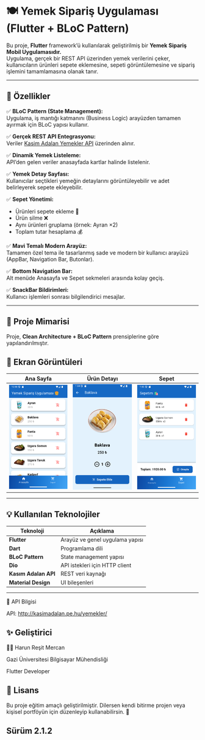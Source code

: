# 🍽️ Yemek Sipariş Uygulaması (Flutter + BLoC Pattern)

Bu proje, **Flutter** framework’ü kullanılarak geliştirilmiş bir **Yemek Sipariş Mobil Uygulamasıdır.**  
Uygulama, gerçek bir REST API üzerinden yemek verilerini çeker, kullanıcıların ürünleri sepete eklemesine, sepeti görüntülemesine ve sipariş işlemini tamamlamasına olanak tanır.

---

## 🚀 Özellikler

✅ **BLoC Pattern (State Management):**  
Uygulama, iş mantığı katmanını (Business Logic) arayüzden tamamen ayırmak için BLoC yapısı kullanır.

✅ **Gerçek REST API Entegrasyonu:**  
Veriler [Kasim Adalan Yemekler API](http://kasimadalan.pe.hu/yemekler/) üzerinden alınır.

✅ **Dinamik Yemek Listeleme:**  
API’den gelen veriler anasayfada kartlar halinde listelenir.

✅ **Yemek Detay Sayfası:**  
Kullanıcılar seçtikleri yemeğin detaylarını görüntüleyebilir ve adet belirleyerek sepete ekleyebilir.

✅ **Sepet Yönetimi:**  
- Ürünleri sepete ekleme 🛒  
- Ürün silme ❌  
- Aynı ürünleri gruplama (örnek: Ayran ×2)  
- Toplam tutar hesaplama 💰  

✅ **Mavi Temalı Modern Arayüz:**  
Tamamen özel tema ile tasarlanmış sade ve modern bir kullanıcı arayüzü (AppBar, Navigation Bar, Butonlar).

✅ **Bottom Navigation Bar:**  
Alt menüde Anasayfa ve Sepet sekmeleri arasında kolay geçiş.

✅ **SnackBar Bildirimleri:**  
Kullanıcı işlemleri sonrası bilgilendirici mesajlar.

---

## 🧱 Proje Mimarisi

Proje, **Clean Architecture + BLoC Pattern** prensiplerine göre yapılandırılmıştır.



## 📸 Ekran Görüntüleri

| Ana Sayfa | Ürün Detayı | Sepet |
|------------|--------------|--------|
| <img src="assets/2.1.2/ana.png" width="250"> | <img src="assets/2.1.2/detay.png" width="250"> | <img src="assets/2.1.2/sepet.png" width="250"> |


---

## 💡 Kullanılan Teknolojiler

| Teknoloji | Açıklama |
|------------|-----------|
| **Flutter** | Arayüz ve genel uygulama yapısı |
| **Dart** | Programlama dili |
| **BLoC Pattern** | State management yapısı |
| **Dio** | API istekleri için HTTP client |
| **Kasım Adalan API** | REST veri kaynağı |
| **Material Design** | UI bileşenleri |

---

📱 API Bilgisi

API: http://kasimadalan.pe.hu/yemekler/


## ✨ Geliştirici

👨‍💻 Harun Reşit Mercan

Gazi Üniversitesi Bilgisayar Mühendisliği

Flutter Developer


## 📜 Lisans

Bu proje eğitim amaçlı geliştirilmiştir.
Dilersen kendi bitirme projen veya kişisel portföyün için düzenleyip kullanabilirsin. 🚀

## Sürüm 2.1.2
